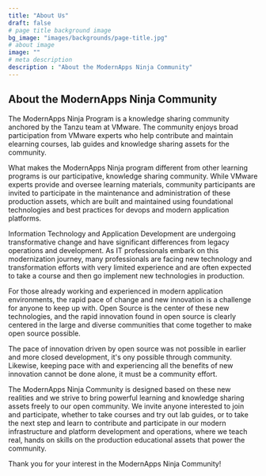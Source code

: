 ```yaml
---
title: "About Us"
draft: false
# page title background image
bg_image: "images/backgrounds/page-title.jpg"
# about image
image: ""
# meta description
description : "About the ModernApps Ninja Community"
---
```


## About the ModernApps Ninja Community

The ModernApps Ninja Program is a knowledge sharing community anchored by the Tanzu team at VMware. The community enjoys broad participation from VMware experts who help contribute and maintain elearning courses, lab guides and knowledge sharing assets for the community. 

What makes the ModernApps Ninja program different from other learning programs is our participative, knowledge sharing community. While VMware experts provide and oversee learning materials, community participants are invited to participate in the maintenance and administration of these production assets, which are built and maintained using foundational technologies and best practices for devops and modern application platforms. 

Information Technology and Application Development are undergoing transformative change and have significant differences from legacy operations and development. As IT professionals embark on this modernization journey, many professionals are facing new technology and transformation efforts with very limited experience and are often expected to take a course and then go implement new technologies in production. 

For those already working and experienced in modern application environments, the rapid pace of change and new innovation is a challenge for anyone to keep up with. Open Source is the center of these new technologies, and the rapid innovation found in open source is clearly centered in the large and diverse communities that come together to make open source possible. 

The pace of innovation driven by open source was not possible in earlier and more closed development, it's ony possible through community. Likewise, keeping pace with and experiencing all the benefits of new innovation cannot be done alone, it must be a community effort. 

The ModernApps Ninja Community is designed based on these new realities and we strive to bring powerful learning and knowledge sharing assets freely to our open community. We invite anyone interested to join and participate, whether to take courses and try out lab guides, or to take the next step and learn to contribute and participate in our modern infrastructure and platform development and operations, where we teach real, hands on skills on the production educational assets that power the community.

Thank you for your interest in the ModernApps Ninja Community!
